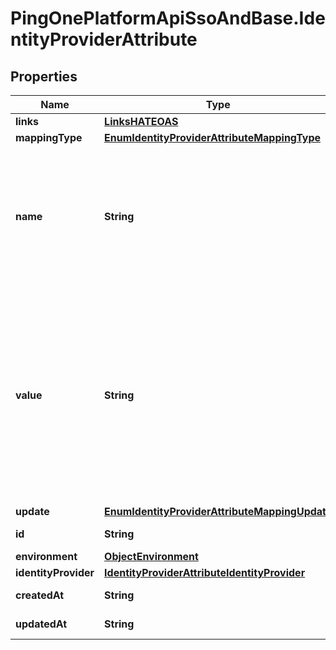 # PingOnePlatformApiSsoAndBase.IdentityProviderAttribute

## Properties

Name | Type | Description | Notes
------------ | ------------- | ------------- | -------------
**links** | [**LinksHATEOAS**](LinksHATEOAS.md) |  | [optional] 
**mappingType** | [**EnumIdentityProviderAttributeMappingType**](EnumIdentityProviderAttributeMappingType.md) |  | [optional] 
**name** | **String** | The user attribute, which is unique per provider. The attribute must not be defined as read only from the user schema or of type COMPLEX based on the user schema. Valid examples username, and name.first. The following attributes may not be used account, id, created, updated, lifecycle, mfaEnabled, and enabled. | 
**value** | **String** | A placeholder referring to the attribute (or attributes) from the provider. Placeholders must be valid for the attributes returned by the IdP type and use the ${} syntax (for example, username&#x3D;&#x60;${email}&#x60;). For SAML, any placeholder is acceptable, and it is mapped against the attributes available in the SAML assertion after authentication. The ${samlAssertion.subject} placeholder is a special reserved placeholder used to refer to the subject name ID in the SAML assertion response. | 
**update** | [**EnumIdentityProviderAttributeMappingUpdate**](EnumIdentityProviderAttributeMappingUpdate.md) |  | 
**id** | **String** | The unique identifier for the resource. | [optional] [readonly] 
**environment** | [**ObjectEnvironment**](ObjectEnvironment.md) |  | [optional] 
**identityProvider** | [**IdentityProviderAttributeIdentityProvider**](IdentityProviderAttributeIdentityProvider.md) |  | [optional] 
**createdAt** | **String** | The time the resource was created. | [optional] [readonly] 
**updatedAt** | **String** | The time the resource was last updated. | [optional] [readonly] 


